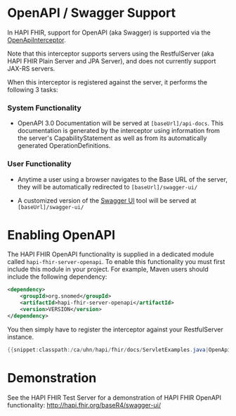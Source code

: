 # OpenAPI / Swagger Support

In HAPI FHIR, support for OpenAPI (aka Swagger) is supported via the [OpenApiInterceptor](/hapi-fhir/apidocs/hapi-fhir-server-openapi/ca/uhn/fhir/rest/openapi/OpenApiInterceptor.html).

Note that this interceptor supports servers using the RestfulServer (aka HAPI FHIR Plain Server and JPA Server), and does not currently support JAX-RS servers. 

When this interceptor is registered against the server, it performs the following 3 tasks:

### System Functionality

* OpenAPI 3.0 Documentation will be served at `[baseUrl]/api-docs`. This documentation is generated by the interceptor using information from the server's CapabilityStatement as well as from its automatically generated OperationDefinitions.  

### User Functionality

* Anytime a user using a browser navigates to the Base URL of the server, they will be automatically redirected to `[baseUrl]/swagger-ui/`

* A customized version of the [Swagger UI](https://swagger.io/tools/swagger-ui/) tool will be served at `[baseUrl]/swagger-ui/`

# Enabling OpenAPI

The HAPI FHIR OpenAPI functionality is supplied in a dedicated module called `hapi-fhir-server-openapi`. To enable this functionality you must first include this module in your project. For example, Maven users should include the following dependency:

```xml
<dependency>
	<groupId>org.snomed</groupId>
	<artifactId>hapi-fhir-server-openapi</artifactId>
	<version>VERSION</version>
</dependency>
```

You then simply have to register the interceptor against your RestfulServer instance.

```java
{{snippet:classpath:/ca/uhn/hapi/fhir/docs/ServletExamples.java|OpenApiInterceptor}}
```

# Demonstration

See the HAPI FHIR Test Server for a demonstration of HAPI FHIR OpenAPI functionality: http://hapi.fhir.org/baseR4/swagger-ui/
